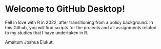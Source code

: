# Welcome to GitHub Desktop!

Fell in love with R in 2022, after transitioning from a policy background. In this Github, you will find scripts for the projects and alI assignments related to my studies that I have undertaken in R.

Amaitum Joshua Elukut.
